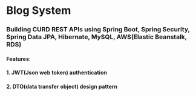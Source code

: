 # Blog System

### Building CURD REST APIs using Spring Boot, Spring Security, Spring Data JPA, Hibernate, MySQL, AWS(Elastic Beanstalk, RDS)


#### Features:
#### 1. JWT(Json web token) authentication
#### 2. DTO(data transfer object) design pattern
